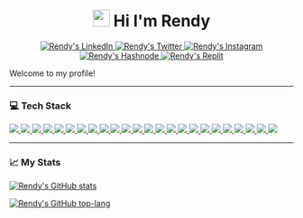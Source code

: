 <h1 align="center">
<img src="https://github.com/rndsetiawan/rndsetiawan/blob/main/tech-stack-logo/wave.gif" width="30px" height="30px" /> Hi I'm Rendy
</h1>

<p align="center">
<!--[LinkedIn]-->
  <a href="https://www.linkedin.com/in/rndsetiawan/">
    <img src="https://img.shields.io/badge/rndsetiawan-white?style=social&logo=linkedin&logoColor=0A66C2" alt="Rendy's LinkedIn"/>
  </a>
<!--[Twitter]-->
  <a href="https://www.twitter.com/RndSetiawan/">
    <img src="https://img.shields.io/badge/rndsetiawan-white?style=social&logo=twitter&logoColor=1DA1F2" alt="Rendy's Twitter"/>
  </a>
<!--[Instagram]-->
  <a href="https://www.instagram.com/Rnd.Setiawan/">
    <img src="https://img.shields.io/badge/rnd.setiawan-white?style=social&logo=instagram&logoColor=E4405F" alt="Rendy's Instagram"/>
  </a>
<!--[Hashnode]-->
  <a href="https://rndsetiawan.hashnode.dev/">
      <img src="https://img.shields.io/badge/rndsetiawan-white?style=social&logo=hashnode&logoColor=2962FF" alt="Rendy's Hashnode"/>
  </a>
<!--[Replit]-->
  <a href="https://replit.com/@rndsetiawan">
      <img src="https://img.shields.io/badge/rndsetiawan-white?style=social&logo=replit&logoColor=#F26207" alt="Rendy's Replit"/>
  </a>
</p>

<p align="justify">
Welcome to my profile!
</p>

---

### 💻 Tech Stack

<p align="justify">
<!--[HTML]-->
<a href="">
  <img src="https://img.shields.io/badge/-HTML5-181717?style=for-the-badge&logo=html5&logoColor="/>
</a>
<!--[CSS]-->
<a href="">
  <img src="https://img.shields.io/badge/-CSS3-181717?style=for-the-badge&logo=css3&logoColor="/>
</a>
<!--[PHP]-->
<a href="">
  <img src="https://img.shields.io/badge/-php-181717?style=for-the-badge&logo=php&logoColor=777BB4"/>
</a>
<!--[Java]-->
<a href="">
  <img src="https://img.shields.io/badge/-java-181717?style=for-the-badge&logo=java&logoColor="/>
</a>
<!--[Microsoft Visual Basic]-->
<a href="">
  <img src="https://img.shields.io/badge/-Microsoft%20Visual%20Basic-181717?style=for-the-badge&logo=microsoft-visual-basic&logoColor="/>
</a>
<!--[R]-->
<a href="">
  <img src="https://img.shields.io/badge/-R-181717?style=for-the-badge&logo=r&logoColor=276DC3"/>
</a>
<!--[Git]-->
<a href="">
  <img src="https://img.shields.io/badge/-Git-181717?style=for-the-badge&logo=git&logoColor="/>
</a>
<!--[GitHub]-->
<a href="">
  <img src="https://img.shields.io/badge/-GitHub-181717?style=for-the-badge&logo=github&logoColor="/>
</a>
<!--[Postman]-->
<a href="">
  <img src="https://img.shields.io/badge/-Postman-181717?style=for-the-badge&logo=postman&logoColor=FF6C37"/>
</a>
<!--[IntelliJ IDEA]-->
<a href="">
  <img src="https://img.shields.io/badge/-IntelliJ%20IDEA-181717?style=for-the-badge&logo=intellij-idea&logoColor="/>
</a>
<!--[Visual Studio Code]-->
<a href="">
  <img src="https://img.shields.io/badge/Visual%20Studio%20Code-181717?style=for-the-badge&logo=visual-studio-code&logoColor=007ACC"/>
</a>
<!--[Katalon Studio]-->
<a href="">
  <img src="https://img.shields.io/badge/-Katalon%20Studio-181717?style=for-the-badge&logo=katalon-studio&logoColor="/>
</a>
<!--[Apache JMeter]-->
<a href="">
  <img src="https://img.shields.io/badge/-Apache%20JMeter-181717?style=for-the-badge&logo=apache-jmeter&logoColor=D22128"/>
</a>
<!--[Appium]-->
<a href="">
  <img src="https://img.shields.io/badge/-Appium-181717?style=for-the-badge&logo=appium&logoColor="/>
</a>
<!--[Selenium Webdriver]-->
<a href="">
  <img src="https://img.shields.io/badge/-Selenium-181717?style=for-the-badge&logo=selenium&logoColor=43B02A"/>
</a>
<!--[Cucumber]-->
<a href="">
  <img src="https://img.shields.io/badge/-Cucumber-181717?style=for-the-badge&logo=cucumber&logoColor=23D96C"/>
</a>
<!--[Serenity]-->
<a href="">
  <img src="https://img.shields.io/badge/-Serenity-181717?style=for-the-badge&logo=serenity&logoColor="/>
</a>
<!--[MySQL]-->
<a href="">
  <img src="https://img.shields.io/badge/-MySQL-181717?style=for-the-badge&logo=mysql&logoColor=4479A1"/>
</a>
<!--[Oracle]-->
<a href="">
  <img src="https://img.shields.io/badge/-Oracle-181717?style=for-the-badge&logo=oracle&logoColor=F80000"/>
</a>
<!--[Jira]-->
<a href="">
  <img src="https://img.shields.io/badge/-Jira-181717?style=for-the-badge&logo=jira&logoColor=0052CC"/>
</a>
<!--[TestRail]-->
<a href="">
  <img src="https://img.shields.io/badge/-TestRail-181717?style=for-the-badge&logo=testrail&logoColor="/>
</a>
<!--[Trello]-->
<a href="">
  <img src="https://img.shields.io/badge/-Trello-181717?style=for-the-badge&logo=trello&logoColor=0052CC"/>
</a>
<!--[Windows]-->
<a href="">
  <img src="https://img.shields.io/badge/-Windows-181717?style=for-the-badge&logo=windows&logoColor=0078D6"/>
</a>
<!--[Linux]-->
<a href="">
  <img src="https://img.shields.io/badge/-Linux-181717?style=for-the-badge&logo=linux&logoColor=FCC624"/>
</a>
</p>

---

### 📈 My Stats

[![Rendy's GitHub stats](https://github-readme-stats.vercel.app/api?username=rndsetiawan&count_private=true&show_icons=true&theme=radical)](https://github.com/rndsetiawan/github-readme-stats)

[![Rendy's GitHub top-lang](https://github-readme-stats.vercel.app/api/top-langs/?username=rndsetiawan&layout=compact&theme=radical&langs_count=10)](https://github.com/rndsetiawan/github-readme-stats)

<!--Resources-->
<!--GitHub Stats: https://github.com/anuraghazra/github-readme-stats-->
<!--Awesome GitHub Profile README: https://github.com/abhisheknaiidu/awesome-github-profile-readme-->
<!--Icons: https://simpleicons.org/-->
<!--Emojis: https://emojipedia.org/emoji/-->
<!--HTML Emojis: https://www.fileformat.info/index.htm -->
<!--Shields: https://shields.io/-->
<!--Icont8:https://icons8.com/-->
<!--Create Self Updating README.md: https://medium.com/swlh/how-to-create-a-self-updating-readme-md-for-your-github-profile-f8b05744ca91-->
